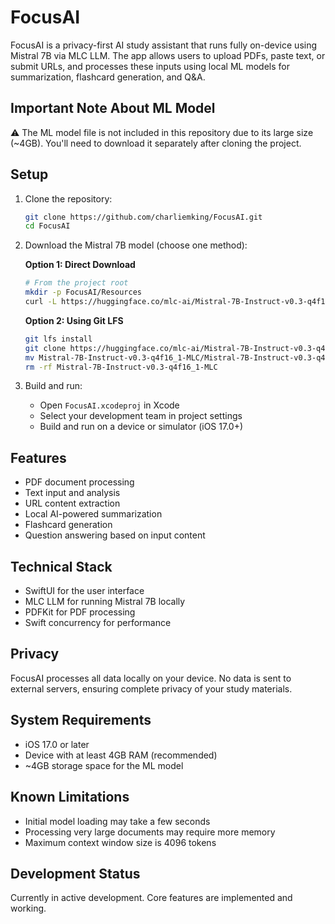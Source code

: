 # FocusAI

FocusAI is a privacy-first AI study assistant that runs fully on-device using Mistral 7B via MLC LLM. The app allows users to upload PDFs, paste text, or submit URLs, and processes these inputs using local ML models for summarization, flashcard generation, and Q&A.

## Important Note About ML Model

⚠️ The ML model file is not included in this repository due to its large size (~4GB). You'll need to download it separately after cloning the project.

## Setup

1. Clone the repository:
   ```bash
   git clone https://github.com/charliemking/FocusAI.git
   cd FocusAI
   ```

2. Download the Mistral 7B model (choose one method):

   **Option 1: Direct Download**
   ```bash
   # From the project root
   mkdir -p FocusAI/Resources
   curl -L https://huggingface.co/mlc-ai/Mistral-7B-Instruct-v0.3-q4f16_1-MLC/resolve/main/Mistral-7B-Instruct-v0.3-q4f16_1-MLC.mlc -o FocusAI/Resources/mistral-7b-q4f16_1
   ```

   **Option 2: Using Git LFS**
   ```bash
   git lfs install
   git clone https://huggingface.co/mlc-ai/Mistral-7B-Instruct-v0.3-q4f16_1-MLC
   mv Mistral-7B-Instruct-v0.3-q4f16_1-MLC/Mistral-7B-Instruct-v0.3-q4f16_1-MLC.mlc FocusAI/Resources/mistral-7b-q4f16_1
   rm -rf Mistral-7B-Instruct-v0.3-q4f16_1-MLC
   ```

3. Build and run:
   - Open `FocusAI.xcodeproj` in Xcode
   - Select your development team in project settings
   - Build and run on a device or simulator (iOS 17.0+)

## Features

- PDF document processing
- Text input and analysis
- URL content extraction
- Local AI-powered summarization
- Flashcard generation
- Question answering based on input content

## Technical Stack

- SwiftUI for the user interface
- MLC LLM for running Mistral 7B locally
- PDFKit for PDF processing
- Swift concurrency for performance

## Privacy

FocusAI processes all data locally on your device. No data is sent to external servers, ensuring complete privacy of your study materials.

## System Requirements

- iOS 17.0 or later
- Device with at least 4GB RAM (recommended)
- ~4GB storage space for the ML model

## Known Limitations

- Initial model loading may take a few seconds
- Processing very large documents may require more memory
- Maximum context window size is 4096 tokens

## Development Status

Currently in active development. Core features are implemented and working.
